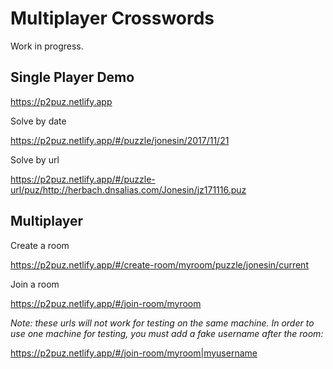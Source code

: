# Multiplayer Crosswords

Work in progress.

## Single Player Demo

https://p2puz.netlify.app

Solve by date

https://p2puz.netlify.app/#/puzzle/jonesin/2017/11/21

Solve by url

https://p2puz.netlify.app/#/puzzle-url/puz/http://herbach.dnsalias.com/Jonesin/jz171116.puz

## Multiplayer

Create a room

https://p2puz.netlify.app/#/create-room/myroom/puzzle/jonesin/current

Join a room

https://p2puz.netlify.app/#/join-room/myroom

*Note: these urls will not work for testing on the same machine.  In order to
use one machine for testing, you must add a fake username after the room:*

https://p2puz.netlify.app/#/join-room/myroom|myusername

